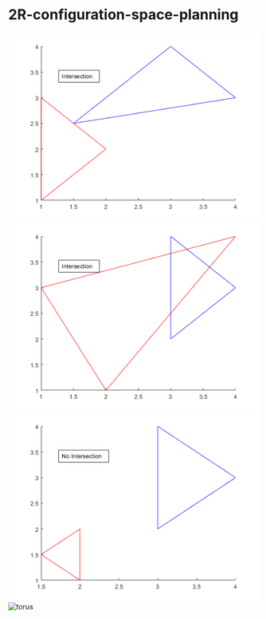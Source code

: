 # 2R-configuration-space-planning
![triangle1](https://github.com/etola710/2R-configuration-space-planning/blob/master/triangle_test1.png)
![triangle2](https://github.com/etola710/2R-configuration-space-planning/blob/master/triangle_test2.png)
![triangle3](https://github.com/etola710/2R-configuration-space-planning/blob/master/triangle_test3.png)
![torus](https://github.com/etola710/2R-configuration-space-planning/blob/master/dijkstra-torus.gif)
